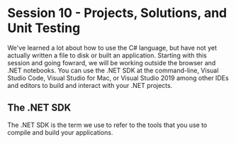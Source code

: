 # Session 10 - Projects, Solutions, and Unit Testing

We've learned a lot about how to use the C# language, but have not yet actually written a file to disk or built an application.  Starting with this session and going fowrard, we will be working outside the browser and .NET notebooks.  You can use the .NET SDK at the command-line, Visual Studio Code, Visual Studio for Mac, or Visual Studio 2019 among other IDEs and editors to build and interact with your .NET projects.

## The .NET SDK

The .NET SDK is the term we use to refer to the tools that you use to compile and build your applications.  
